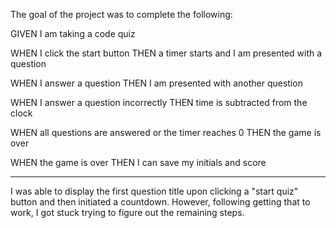 
The goal of the project was to complete the following:

GIVEN I am taking a code quiz

WHEN I click the start button
THEN a timer starts and I am presented with a question

WHEN I answer a question
THEN I am presented with another question

WHEN I answer a question incorrectly
THEN time is subtracted from the clock

WHEN all questions are answered or the timer reaches 0
THEN the game is over

WHEN the game is over
THEN I can save my initials and score


-------------------------------

I was able to display the first question title upon clicking a "start quiz" button and then initiated a countdown. However, following getting that to work, I got stuck trying to figure out the remaining steps. 

